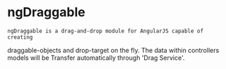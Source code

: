 # ngDraggable
	ngDraggable is a drag-and-drop module for AngularJS capable of creating 
draggable-objects and drop-target on the fly. The data within controllers models will be
Transfer automatically through 'Drag Service'.
